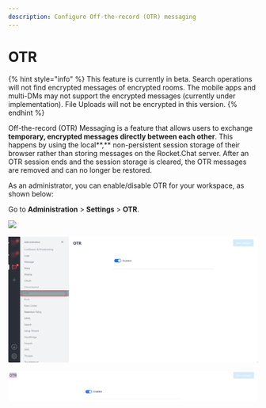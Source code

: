 ```yaml
---
description: Configure Off-the-record (OTR) messaging
---
```


# OTR

{% hint style="info" %}
This feature is currently in beta. Search operations will not find encrypted messages of encrypted rooms. The mobile apps and multi-DMs may not support the encrypted messages (currently under implementation). File Uploads will not be encrypted in this version.
{% endhint %}

Off-the-record (OTR) Messaging is a feature that allows users to exchange **temporary, encrypted messages directly between each other**. This happens by using the local\*\*,\*\* non-persistent session storage of their browser rather than storing messages on the Rocket.Chat server. After an OTR session ends and the session storage is cleared, the OTR messages are removed and can no longer be restored.

As an administrator, you can enable/disable OTR for your workspace, as shown below:

Go to **Administration** > **Settings** > **OTR**.

![](<../../../.gitbook/assets/administration >)

![](<../../../.gitbook/assets/image (668) (1) (1).png>)

![](<../../../.gitbook/assets/image (390).png>)

